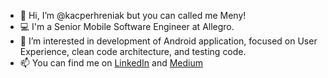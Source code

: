- 👋 Hi, I’m @kacperhreniak but you can called me Meny! 
- 💻 I'm a Senior Mobile Software Engineer at Allegro.
- 👀 I’m interested in development of Android application, focused on User Experience, clean code architecture, and testing code. 
- 📫 You can find me on [LinkedIn](https://www.linkedin.com/in/kacper-hreniak/) and [Medium](https://khreniak.medium.com/)
